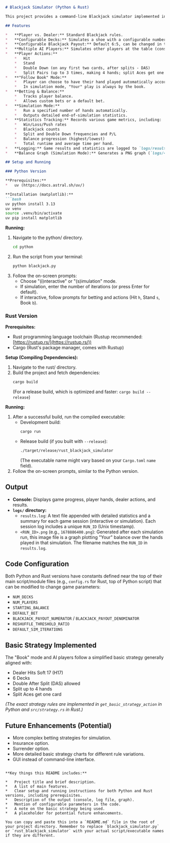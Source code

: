```markdown
# Blackjack Simulator (Python & Rust)

This project provides a command-line Blackjack simulator implemented in both Python and Rust. It allows users to play interactively or run simulations to observe outcomes based on basic strategy.

## Features

*   **Player vs. Dealer:** Standard Blackjack rules.
*   **Configurable Decks:** Simulates a shoe with a configurable number of decks (default: 6).
*   **Configurable Blackjack Payout:** Default 6:5, can be changed in the code.
*   **Multiple AI Players:** Simulates other players at the table (consuming cards) who play by basic strategy.
*   **Player Actions:**
    *   Hit
    *   Stand
    *   Double Down (on any first two cards, after splits - DAS)
    *   Split Pairs (up to 3 times, making 4 hands; split Aces get one card).
*   **"Follow Book" Mode:**
    *   Player can choose to have their hand played automatically according to a simplified basic strategy.
    *   In simulation mode, "Your" play is always by the book.
*   **Betting & Balance:**
    *   Tracks player balance.
    *   Allows custom bets or a default bet.
*   **Simulation Mode:**
    *   Run a specified number of hands automatically.
    *   Outputs detailed end-of-simulation statistics.
*   **Statistics Tracking:** Records various game metrics, including:
    *   Win/Loss/Push rates
    *   Blackjack counts
    *   Split and Double Down frequencies and P/L
    *   Balance progression (highest/lowest)
    *   Total runtime and average time per hand.
*   **Logging:** Game results and statistics are logged to `logs/results.log` with a run-specific timestamp.
*   **Balance Graph (Simulation Mode):** Generates a PNG graph (`logs/<timestamp>.png`) showing "Your" balance over the course of a simulation.

## Setup and Running

### Python Version

**Prerequisites:**
*   uv (https://docs.astral.sh/uv/)

**Installation (matplotlib):**
```bash
uv python install 3.13
uv venv
source .venv/bin/activate
uv pip install matplotlib
```

**Running:**
1.  Navigate to the python/ directory.
    ```bash
    cd python
    ```
2.  Run the script from your terminal:
    ```bash
    python blackjack.py
    ```
3.  Follow the on-screen prompts:
    *   Choose "(i)nteractive" or "(s)imulation" mode.
    *   If simulation, enter the number of iterations (or press Enter for default).
    *   If interactive, follow prompts for betting and actions (Hit `h`, Stand `s`, Book `b`).

### Rust Version

**Prerequisites:**
*   Rust programming language toolchain (Rustup recommended: [https://rustup.rs/](https://rustup.rs/))
*   Cargo (Rust's package manager, comes with Rustup)

**Setup (Compiling Dependencies):**
1.  Navigate to the rust/ directory.
2.  Build the project and fetch dependencies:
    ```bash
    cargo build
    ```
    (For a release build, which is optimized and faster: `cargo build --release`)

**Running:**
1.  After a successful build, run the compiled executable:
    *   Development build:
        ```bash
        cargo run
        ```
    *   Release build (if you built with `--release`):
        ```bash
        ./target/release/rust_blackjack_simulator 
        ```
        (The executable name might vary based on your `Cargo.toml` `name` field).
2.  Follow the on-screen prompts, similar to the Python version.

## Output

*   **Console:** Displays game progress, player hands, dealer actions, and results.
*   **`logs/` directory:**
    *   `results.log`: A text file appended with detailed statistics and a summary for each game session (interactive or simulation). Each session log includes a unique `RUN_ID` (Unix timestamp).
    *   `<RUN_ID>.png` (e.g., `1678886400.png`): Generated after each simulation run, this image file is a graph plotting "Your" balance over the hands played in that simulation. The filename matches the `RUN_ID` in `results.log`.

## Code Configuration

Both Python and Rust versions have constants defined near the top of their main script/module files (e.g., `config.rs` for Rust, top of Python script) that can be modified to change game parameters:

*   `NUM_DECKS`
*   `NUM_PLAYERS`
*   `STARTING_BALANCE`
*   `DEFAULT_BET`
*   `BLACKJACK_PAYOUT_NUMERATOR` / `BLACKJACK_PAYOUT_DENOMINATOR`
*   `RESHUFFLE_THRESHOLD_RATIO`
*   `DEFAULT_SIM_ITERATIONS`

## Basic Strategy Implemented

The "Book" mode and AI players follow a simplified basic strategy generally aligned with:
*   Dealer Hits Soft 17 (H17)
*   6 Decks
*   Double After Split (DAS) allowed
*   Split up to 4 hands
*   Split Aces get one card

*(The exact strategy rules are implemented in `get_basic_strategy_action` in Python and `src/strategy.rs` in Rust.)*

## Future Enhancements (Potential)

*   More complex betting strategies for simulation.
*   Insurance option.
*   Surrender option.
*   More detailed basic strategy charts for different rule variations.
*   GUI instead of command-line interface.
```

**Key things this README includes:**

*   Project title and brief description.
*   A list of main features.
*   Clear setup and running instructions for both Python and Rust versions, including prerequisites.
*   Description of the output (console, log file, graph).
*   Mention of configurable parameters in the code.
*   A note on the basic strategy being used.
*   A placeholder for potential future enhancements.

You can copy and paste this into a `README.md` file in the root of your project directory. Remember to replace `blackjack_simulator.py` or `rust_blackjack_simulator` with your actual script/executable names if they are different.
